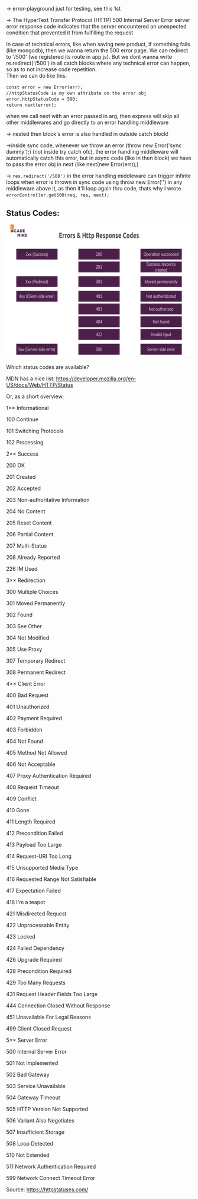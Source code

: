 -> error-playground just for testing, see this 1st

-> The HyperText Transfer Protocol (HTTP) 500 Internal Server Error server error response code indicates that the server encountered an unexpected condition that prevented it from fulfilling the request

In case of technical errors, like when saving new product, if something fails (like mongodb), then we wanna return the 500 error page. We can redirect to '/500' (we registered its route in app.js). But we dont wanna write re.redirect('/500') in all catch blocks where any technical error can happen, so as to not increase code repetition. <br>
Then we can do like this:

```
const error = new Error(err);
//httpStatusCode is my own attribute on the error obj
error.httpStatusCode = 500;
return next(error);
```

when we call next with an error passed in arg, then express will skip all other middlewares and go directly to an error handling middleware <br>

-> nested then block's error is also handled in outside catch block!

->inside sync code, whenever we throw an error (throw new Error('sync dummy');) (not inside try catch ofc), the error handling middleware will automatically catch this error, but in async code (like in then block) we have to pass the error obj in next (like next(new Error(err));)

-> `res.redirect('/500')` in the error handling middleware can trigger infinte loops when error is thrown in sync code using throw new Error('') in any middleware above it, as then it'll loop again thru code, thats why I wrote `errorController.get500(req, res, next);`

## Status Codes:
<img src="commonStatusCodes.png" alt="common status codes">

Which status codes are available? 

MDN has a nice list: https://developer.mozilla.org/en-US/docs/Web/HTTP/Status

Or, as a short overview:

1×× Informational

100 Continue

101 Switching Protocols

102 Processing

2×× Success

200 OK

201 Created

202 Accepted

203 Non-authoritative Information

204 No Content

205 Reset Content

206 Partial Content

207 Multi-Status

208 Already Reported

226 IM Used

3×× Redirection

300 Multiple Choices

301 Moved Permanently

302 Found

303 See Other

304 Not Modified

305 Use Proxy

307 Temporary Redirect

308 Permanent Redirect

4×× Client Error

400 Bad Request

401 Unauthorized

402 Payment Required

403 Forbidden

404 Not Found

405 Method Not Allowed

406 Not Acceptable

407 Proxy Authentication Required

408 Request Timeout

409 Conflict

410 Gone

411 Length Required

412 Precondition Failed

413 Payload Too Large

414 Request-URI Too Long

415 Unsupported Media Type

416 Requested Range Not Satisfiable

417 Expectation Failed

418 I'm a teapot

421 Misdirected Request

422 Unprocessable Entity

423 Locked

424 Failed Dependency

426 Upgrade Required

428 Precondition Required

429 Too Many Requests

431 Request Header Fields Too Large

444 Connection Closed Without Response

451 Unavailable For Legal Reasons

499 Client Closed Request

5×× Server Error

500 Internal Server Error

501 Not Implemented

502 Bad Gateway

503 Service Unavailable

504 Gateway Timeout

505 HTTP Version Not Supported

506 Variant Also Negotiates

507 Insufficient Storage

508 Loop Detected

510 Not Extended

511 Network Authentication Required

599 Network Connect Timeout Error

Source: https://httpstatuses.com/